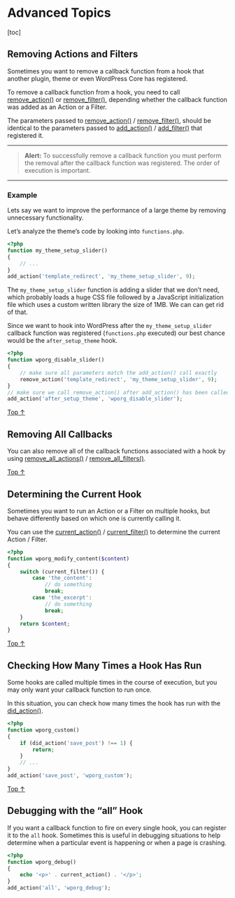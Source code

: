 # Advanced Topics

[toc]


## Removing Actions and Filters 

Sometimes you want to remove a callback function from a hook that another plugin, theme or even WordPress Core has registered.

To remove a callback function from a hook, you need to call [remove_action()](https://developer.wordpress.org/reference/functions/remove_action/) or [remove_filter()](https://developer.wordpress.org/reference/functions/remove_filter/), depending whether the callback function was added as an Action or a Filter.

The parameters passed to [remove_action()](https://developer.wordpress.org/reference/functions/remove_action/) / [remove_filter()](https://developer.wordpress.org/reference/functions/remove_filter/), should be identical to the parameters passed to [add_action()](https://developer.wordpress.org/reference/functions/add_action/) / [add_filter()](https://developer.wordpress.org/reference/functions/add_filter/) that registered it.

---
> **Alert:** To successfully remove a callback function you must perform the removal after the callback function was registered. The order of execution is important.
---

### Example 

Lets say we want to improve the performance of a large theme by removing unnecessary functionality.

Let’s analyze the theme’s code by looking into `functions.php`.

```php
<?php
function my_theme_setup_slider()
{
    // ...
}
add_action('template_redirect', 'my_theme_setup_slider', 9);
```

The `my_theme_setup_slider` function is adding a slider that we don’t need, which probably loads a huge CSS file followed by a JavaScript initialization file which uses a custom written library the size of 1MB. We can can get rid of that.

Since we want to hook into WordPress after the `my_theme_setup_slider` callback function was registered (`functions.php` executed) our best chance would be the `after_setup_theme` hook.

```php
<?php
function wporg_disable_slider()
{
    // make sure all parameters match the add_action() call exactly
    remove_action('template_redirect', 'my_theme_setup_slider', 9);
}
// make sure we call remove_action() after add_action() has been called
add_action('after_setup_theme', 'wporg_disable_slider');
```

[Top ↑](https://developer.wordpress.org/plugins/hooks/advanced-topics/#top)

## Removing All Callbacks 

You can also remove all of the callback functions associated with a hook by using [remove_all_actions()](https://developer.wordpress.org/reference/functions/remove_all_actions/) / [remove_all_filters()](https://developer.wordpress.org/reference/functions/remove_all_filters/).

[Top ↑](https://developer.wordpress.org/plugins/hooks/advanced-topics/#top)

## Determining the Current Hook

Sometimes you want to run an Action or a Filter on multiple hooks, but behave differently based on which one is currently calling it.

You can use the [current_action()](https://developer.wordpress.org/reference/functions/current_action/) / [current_filter()](https://developer.wordpress.org/reference/functions/current_filter/) to determine the current Action / Filter.

```php
<?php
function wporg_modify_content($content)
{
    switch (current_filter()) {
        case 'the_content':
            // do something
            break;
        case 'the_excerpt':
            // do something
            break;
    }
    return $content;
}
```

[Top ↑](https://developer.wordpress.org/plugins/hooks/advanced-topics/#top)

## Checking How Many Times a Hook Has Run 

Some hooks are called multiple times in the course of execution, but you may only want your callback function to run once.

In this situation, you can check how many times the hook has run with the [did_action()](https://developer.wordpress.org/reference/functions/did_action/).

```php
<?php
function wporg_custom()
{
    if (did_action('save_post') !== 1) {
        return;
    }
    // ...
}
add_action('save_post', 'wporg_custom');
```

[Top ↑](https://developer.wordpress.org/plugins/hooks/advanced-topics/#top)

## Debugging with the “all” Hook 

If you want a callback function to fire on every single hook, you can register it to the `all` hook. Sometimes this is useful in debugging situations to help determine when a particular event is happening or when a page is crashing.

```php
<?php
function wporg_debug()
{
    echo '<p>' . current_action() . '</p>';
}
add_action('all', 'wporg_debug');
```
